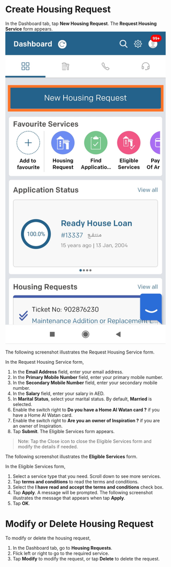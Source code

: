 # Create Housing Request
In the Dashboard tab, tap **New Housing Request**. The **Request Housing Service** form appears.
![New Housing Request](/1-New-Housing-Request.JPG)

The following screenshot illustrates the Request Housing Service form.

In the Request Housing Service form,
1.	In the **Email Address** field, enter your email address.
2.	In the **Primary Mobile Number** field, enter your primary mobile number.
3.	In the **Secondary Mobile Number** field, enter your secondary mobile number.
4.	In the **Salary** field, enter your salary in AED.
5.	In **Marital Status**, select your marital status. By default, **Married** is selected.
6.	Enable the switch right to **Do you have a Home AI Watan card ?** if you have a Home AI Watan card.
7.	Enable the switch right to **Are you an owner of Inspiration ?** if you are an owner of Inspiration.
8.	Tap **Submit**. The Eligible Services form appears.

> Note: Tap the Close icon to close the Eligible Services form and modify the details if needed.

The following screenshot illustrates the **Eligible Services** form.

In the Eligible Services form,
1.	Select a service type that you need. Scroll down to see more services.
2.	Tap **terms and conditions** to read the terms and conditions.
3.	Select the **I have read and accept the terms and conditions** check box.
4.	Tap **Apply**. A message will be prompted. The following screenshot illustrates the message that appears when tap **Apply**.
5.	Tap **OK**.

# Modify or Delete Housing Request

To modify or delete the housing request,

1.	In the Dashboard tab, go to **Housing Requests**.
2.	Flick left or right to go to the required service.
3.	Tap **Modify** to modify the request, or tap **Delete** to delete the request.
